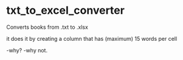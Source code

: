 # txt_to_excel_converter
Converts books from .txt to .xlsx

it does it by creating a column that has (maximum) 15 words per cell 

-why?
-why not.
